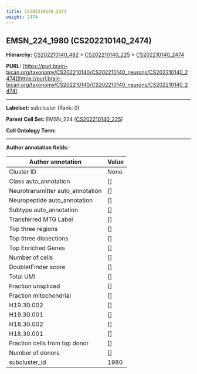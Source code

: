 ```yaml
---
title: CS202210140_2474
weight: 2474
---
```

## EMSN_224_1980 (CS202210140_2474)
<b>Hierarchy: </b>
[CS202210140_482](../CS202210140_482) >
[CS202210140_225](../CS202210140_225) >
[CS202210140_2474](../CS202210140_2474)

**PURL:** [https://purl.brain-bican.org/taxonomy/CS202210140/CS202210140_neurons/CS202210140_2474](https://purl.brain-bican.org/taxonomy/CS202210140/CS202210140_neurons/CS202210140_2474)

---


**Labelset:** subcluster (Rank: 0)

**Parent Cell Set:** EMSN_224 ([CS202210140_225](../CS202210140_225))



**Cell Ontology Term:** 

[MARKER GENES.]: #


---

[TRANSFERRED ANNOTATIONS.]: #


[AUTHOR ANNOTATION FIELDS.]: #


**Author annotation fields:**

| Author annotation | Value |
|-------------------|-------|
|Cluster ID|None|
|Class auto_annotation|[]|
|Neurotransmitter auto_annotation|[]|
|Neuropeptide auto_annotation|[]|
|Subtype auto_annotation|[]|
|Transferred MTG Label|[]|
|Top three regions|[]|
|Top three dissections|[]|
|Top Enriched Genes|[]|
|Number of cells|[]|
|DoubletFinder score|[]|
|Total UMI|[]|
|Fraction unspliced|[]|
|Fraction mitochondrial|[]|
|H19.30.002|[]|
|H19.30.001|[]|
|H18.30.002|[]|
|H18.30.001|[]|
|Fraction cells from top donor|[]|
|Number of donors|[]|
|subcluster_id|1980|
